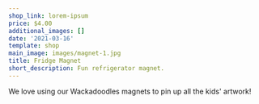 ```yaml
---
shop_link: lorem-ipsum
price: $4.00
additional_images: []
date: '2021-03-16'
template: shop
main_image: images/magnet-1.jpg
title: Fridge Magnet
short_description: Fun refrigerator magnet.
---
```

We love using our Wackadoodles magnets to pin up all the kids' artwork!
